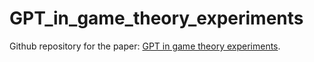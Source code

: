 # GPT_in_game_theory_experiments

Github repository for the paper: [GPT in game theory experiments](https://arxiv.org/abs/2305.05516).
